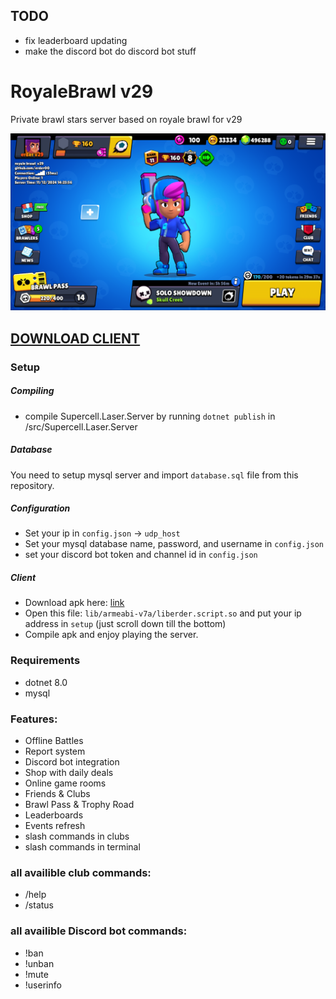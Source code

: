 ## TODO
- fix leaderboard updating
- make the discord bot do discord bot stuff

# RoyaleBrawl v29
Private brawl stars server based on royale brawl for v29

![Screenshot](https://github.com/Erder00/royale-brawl-v29/blob/main/screenshots/lobby.png)

## [DOWNLOAD CLIENT](https://mega.nz/file/h4JGEYxa#cVTFiG1lIFqFxsfl-VzAabzwMy-sDvqMVkN3OaE-1bA)

### Setup
##### Compiling
- compile Supercell.Laser.Server by running `dotnet publish` in /src/Supercell.Laser.Server
##### Database
You need to setup mysql server and import `database.sql` file from this repository.
##### Configuration
- Set your ip in `config.json` -> `udp_host`
- Set your mysql database name, password, and username in `config.json`
- set your discord bot token and channel id in `config.json`
##### Client
- Download apk here: [link](https://mega.nz/file/h4JGEYxa#cVTFiG1lIFqFxsfl-VzAabzwMy-sDvqMVkN3OaE-1bA)
- Open this file: `lib/armeabi-v7a/liberder.script.so` and put your ip address in `setup` (just scroll down till the bottom)
- Compile apk and enjoy playing the server.

### Requirements
- dotnet 8.0
- mysql

### Features:
- Offline Battles
- Report system
- Discord bot integration
- Shop with daily deals
- Online game rooms
- Friends & Clubs
- Brawl Pass & Trophy Road
- Leaderboards
- Events refresh
- slash commands in clubs
- slash commands in terminal

### all availible club commands:
- /help
- /status

### all availible Discord bot commands:
- !ban
- !unban
- !mute
- !userinfo
